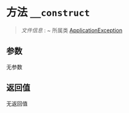 # 方法 `__construct`

> *文件信息* : ~
> 所属类 [ApplicationException](../ApplicationException.md)




## 参数


无参数


## 返回值

无返回值
